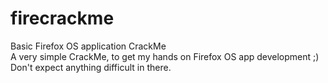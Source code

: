 firecrackme
===========

Basic Firefox OS application CrackMe
<br>
A very simple CrackMe, to get my hands on Firefox OS app development ;)
Don't expect anything difficult in there.
